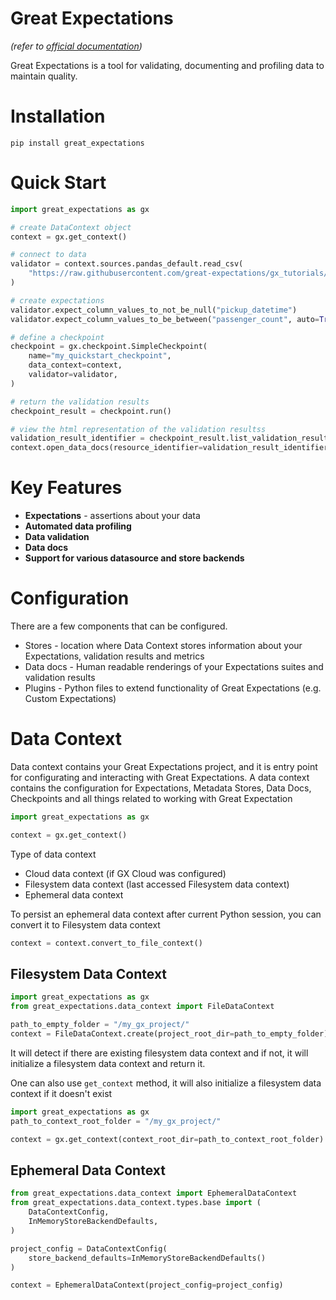# Great Expectations
*(refer to [official documentation](https://docs.greatexpectations.io/docs/))*

Great Expectations is a tool for validating, documenting and profiling data to maintain quality.

# Installation
``` shell
pip install great_expectations
```

# Quick Start
``` python
import great_expectations as gx

# create DataContext object
context = gx.get_context()

# connect to data
validator = context.sources.pandas_default.read_csv(
    "https://raw.githubusercontent.com/great-expectations/gx_tutorials/main/data/yellow_tripdata_sample_2019-01.csv"
)

# create expectations
validator.expect_column_values_to_not_be_null("pickup_datetime")
validator.expect_column_values_to_be_between("passenger_count", auto=True)

# define a checkpoint
checkpoint = gx.checkpoint.SimpleCheckpoint(
    name="my_quickstart_checkpoint",
    data_context=context,
    validator=validator,
)

# return the validation results
checkpoint_result = checkpoint.run()

# view the html representation of the validation resultss
validation_result_identifier = checkpoint_result.list_validation_result_identifiers()[0]
context.open_data_docs(resource_identifier=validation_result_identifier)
```


# Key Features
- **Expectations** - assertions about your data
- **Automated data profiling**
- **Data validation**
- **Data docs**
- **Support for various datasource and store backends**


# Configuration
There are a few components that can be configured.
- Stores - location where Data Context stores information about your Expectations, validation results and metrics
- Data docs - Human readable renderings of your Expectations suites and validation results
- Plugins - Python files to extend functionality of Great Expectations (e.g. Custom Expectations)


# Data Context
Data context contains your Great Expectations project, and it is entry point for configurating and interacting with Great Expectations. A data context contains the configuration for Expectations, Metadata Stores, Data Docs, Checkpoints and all things related to working with Great Expectation

``` python
import great_expectations as gx

context = gx.get_context()
```

Type of data context
- Cloud data context (if GX Cloud was configured)
- Filesystem data context (last accessed Filesystem data context)
- Ephemeral data context

To persist an ephemeral data context after current Python session, you can convert it to Filesystem data context
``` python
context = context.convert_to_file_context()
```
## Filesystem Data Context
``` python
import great_expectations as gx
from great_expectations.data_context import FileDataContext

path_to_empty_folder = "/my_gx_project/"
context = FileDataContext.create(project_root_dir=path_to_empty_folder)
```
It will detect if there are existing filesystem data context and if not, it will initialize a filesystem data context and return it.

One can also use `get_context` method, it will also initialize a filesystem data context if it doesn't exist
``` python
import great_expectations as gx
path_to_context_root_folder = "/my_gx_project/"

context = gx.get_context(context_root_dir=path_to_context_root_folder)
```
## Ephemeral Data Context
``` python
from great_expectations.data_context import EphemeralDataContext
from great_expectations.data_context.types.base import (
    DataContextConfig,
    InMemoryStoreBackendDefaults,
)

project_config = DataContextConfig(
    store_backend_defaults=InMemoryStoreBackendDefaults()
)

context = EphemeralDataContext(project_config=project_config)
```
